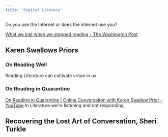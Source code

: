 ```yaml
---
title: 'Digital Literacy'
---
```


Do you use the Internet or does the internet use you?

[What we lost when we stopped reading - The Washington Post](https://www.washingtonpost.com/opinions/what-we-lost-when-we-stopped-binge-reading/2020/04/16/d440d7ba-8005-11ea-9040-68981f488eed_story.html)

## Karen Swallows Priors

### On Reading Well

Reading Literature can cultivate virtue in us.

### On Reading in Quarantine

[On Reading in Quarantine | Online Conversation with Karen Swallow Prior - YouTube](https://www.youtube.com/watch?time_continue=1&v=z9iRQDOWkIY&feature=emb_logo)
In Literature we’re listening and not responding.

## Recovering the Lost Art of Conversation, Sheri Turkle
